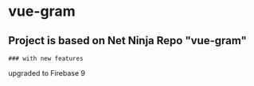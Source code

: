 # vue-gram

## Project is based on Net Ninja Repo "vue-gram"

```
### with new features

```

upgraded to Firebase 9

```

```
